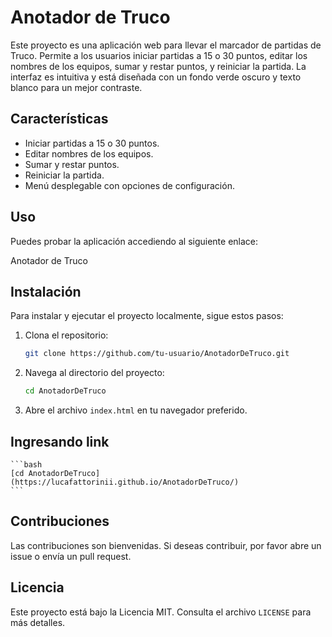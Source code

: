 # Anotador de Truco

Este proyecto es una aplicación web para llevar el marcador de partidas de Truco. Permite a los usuarios iniciar partidas a 15 o 30 puntos, editar los nombres de los equipos, sumar y restar puntos, y reiniciar la partida. La interfaz es intuitiva y está diseñada con un fondo verde oscuro y texto blanco para un mejor contraste.

## Características

- Iniciar partidas a 15 o 30 puntos.
- Editar nombres de los equipos.
- Sumar y restar puntos.
- Reiniciar la partida.
- Menú desplegable con opciones de configuración.

## Uso

Puedes probar la aplicación accediendo al siguiente enlace:

Anotador de Truco

## Instalación

Para instalar y ejecutar el proyecto localmente, sigue estos pasos:

1. Clona el repositorio:
    ```bash
    git clone https://github.com/tu-usuario/AnotadorDeTruco.git
    ```

2. Navega al directorio del proyecto:
    ```bash
    cd AnotadorDeTruco
    ```

3. Abre el archivo `index.html` en tu navegador preferido.

## Ingresando link
    ```bash
    [cd AnotadorDeTruco](https://lucafattorinii.github.io/AnotadorDeTruco/)
    ```

## Contribuciones

Las contribuciones son bienvenidas. Si deseas contribuir, por favor abre un issue o envía un pull request.

## Licencia

Este proyecto está bajo la Licencia MIT. Consulta el archivo `LICENSE` para más detalles.
